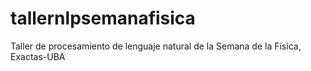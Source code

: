 # tallernlpsemanafisica
Taller de procesamiento de lenguaje natural de la Semana de la Física, Exactas-UBA
